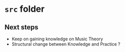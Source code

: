 # `src` folder

## Next steps
* Keep on gaining knowledge on Music Theory
* Structural change between Knowledge and Practice ?

